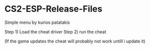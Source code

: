 # CS2-ESP-Release-Files
Simple menu by kurios patatakis

Step 1) Load the cheat driver
Step 2) run the cheat

(If the game updates the cheat will probably not work untill i update it)
